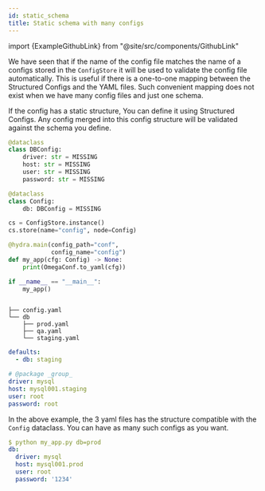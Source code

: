 ```yaml
---
id: static_schema
title: Static schema with many configs
---
```


import {ExampleGithubLink} from "@site/src/components/GithubLink"

<ExampleGithubLink to="examples/tutorials/structured_configs/6_static_schema_many_configs"/>

We have seen that if the name of the config file matches the name of a configs stored in the `ConfigStore` it will be used to validate the config file automatically.
This is useful if there is a one-to-one mapping between the Structured Configs and the YAML files.
Such convenient mapping does not exist when we have many config files and just one schema.

If the config has a static structure, You can define it using Structured Configs. 
Any config merged into this config structure will be validated against the schema you define.

<div className="row">
<div className="col col--6">

```python
@dataclass
class DBConfig:
    driver: str = MISSING
    host: str = MISSING
    user: str = MISSING
    password: str = MISSING

@dataclass
class Config:
    db: DBConfig = MISSING

cs = ConfigStore.instance()
cs.store(name="config", node=Config)

@hydra.main(config_path="conf", 
            config_name="config")
def my_app(cfg: Config) -> None:
    print(OmegaConf.to_yaml(cfg))

if __name__ == "__main__":
    my_app()



```

</div>

<div className="col  col--6">

```text title="Config directory"
├── config.yaml
└── db
    ├── prod.yaml
    ├── qa.yaml
    └── staging.yaml
``` 

```yaml title="config.yaml"
defaults:
  - db: staging
```

```yaml title="db/staging.yaml"
# @package _group_
driver: mysql
host: mysql001.staging
user: root
password: root
```

</div>
</div>

In the above example, the 3 yaml files has the structure compatible with the `Config` dataclass.
You can have as many such configs as you want.

```yaml title="Output"
$ python my_app.py db=prod
db:
  driver: mysql
  host: mysql001.prod
  user: root
  password: '1234'
```